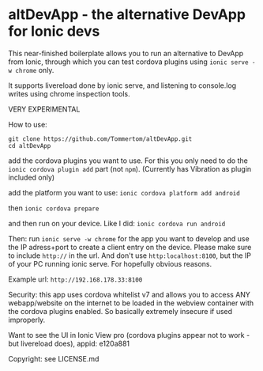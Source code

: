 # altDevApp - the alternative DevApp for Ionic devs
This near-finished boilerplate allows you to run an alternative to DevApp from Ionic, through
which you can test cordova plugins using `ionic serve -w chrome` only.

It supports livereload done by ionic serve, and listening to console.log writes using chrome inspection tools.

VERY EXPERIMENTAL

How to use:

```
git clone https://github.com/Tommertom/altDevApp.git
cd altDevApp
```

add the cordova plugins you want to use. For this you only need to do the `ionic cordova plugin add` part (not `npm`).
(Currently has Vibration as plugin included only)


add the platform you want to use: `ionic cordova platform add android`

then `ionic cordova prepare`

and then run on your device. Like I did: `ionic cordova run android`

Then: run `ionic serve -w chrome` for the app you want to develop and use the IP adress+port to create a client
entry on the device. Please make sure to include `http://` in the url. And don't use `http:localhost:8100`, but
the IP of your PC running ionic serve. For hopefully obvious reasons.

Example url: `http://192.168.178.33:8100`

Security: this app uses cordova whitelist v7 and allows you to access ANY webapp/website on the internet to be loaded
in the webview container with the cordova plugins enabled. So basically extremely insecure if used improperly.

Want to see the UI in Ionic View pro (cordova plugins appear not to work - but livereload does), appid: e120a881

Copyright: see LICENSE.md